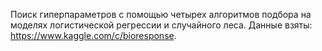 Поиск гиперпараметров с помощью четырех алгоритмов подбора на моделях логистической регрессии и случайного леса. Данные взяты: https://www.kaggle.com/c/bioresponse. 
